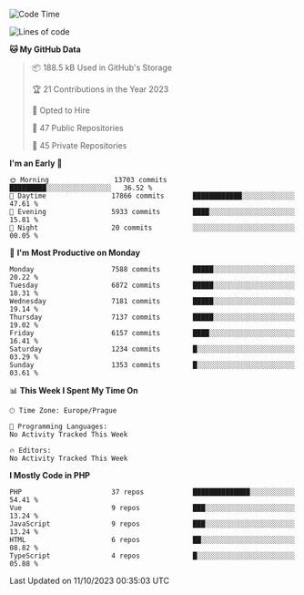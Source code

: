 <!--START_SECTION:waka-->
![Code Time](http://img.shields.io/badge/Code%20Time-1%2C583%20hrs%2058%20mins-blue)

![Lines of code](https://img.shields.io/badge/From%20Hello%20World%20I%27ve%20Written-12.2%20million%20lines%20of%20code-blue)

**🐱 My GitHub Data** 

> 📦 188.5 kB Used in GitHub's Storage 
 > 
> 🏆 21 Contributions in the Year 2023
 > 
> 💼 Opted to Hire
 > 
> 📜 47 Public Repositories 
 > 
> 🔑 45 Private Repositories 
 > 
**I'm an Early 🐤** 

```text
🌞 Morning                13703 commits       █████████░░░░░░░░░░░░░░░░   36.52 % 
🌆 Daytime                17866 commits       ████████████░░░░░░░░░░░░░   47.61 % 
🌃 Evening                5933 commits        ████░░░░░░░░░░░░░░░░░░░░░   15.81 % 
🌙 Night                  20 commits          ░░░░░░░░░░░░░░░░░░░░░░░░░   00.05 % 
```
📅 **I'm Most Productive on Monday** 

```text
Monday                   7588 commits        █████░░░░░░░░░░░░░░░░░░░░   20.22 % 
Tuesday                  6872 commits        █████░░░░░░░░░░░░░░░░░░░░   18.31 % 
Wednesday                7181 commits        █████░░░░░░░░░░░░░░░░░░░░   19.14 % 
Thursday                 7137 commits        █████░░░░░░░░░░░░░░░░░░░░   19.02 % 
Friday                   6157 commits        ████░░░░░░░░░░░░░░░░░░░░░   16.41 % 
Saturday                 1234 commits        █░░░░░░░░░░░░░░░░░░░░░░░░   03.29 % 
Sunday                   1353 commits        █░░░░░░░░░░░░░░░░░░░░░░░░   03.61 % 
```


📊 **This Week I Spent My Time On** 

```text
🕑︎ Time Zone: Europe/Prague

💬 Programming Languages: 
No Activity Tracked This Week

🔥 Editors: 
No Activity Tracked This Week
```

**I Mostly Code in PHP** 

```text
PHP                      37 repos            ██████████████░░░░░░░░░░░   54.41 % 
Vue                      9 repos             ███░░░░░░░░░░░░░░░░░░░░░░   13.24 % 
JavaScript               9 repos             ███░░░░░░░░░░░░░░░░░░░░░░   13.24 % 
HTML                     6 repos             ██░░░░░░░░░░░░░░░░░░░░░░░   08.82 % 
TypeScript               4 repos             █░░░░░░░░░░░░░░░░░░░░░░░░   05.88 % 
```




 Last Updated on 11/10/2023 00:35:03 UTC
<!--END_SECTION:waka-->
<!--
**AlexKratky/AlexKratky** is a ✨ _special_ ✨ repository because its `README.md` (this file) appears on your GitHub profile.

Here are some ideas to get you started:

- 🔭 I’m currently working on ...
- 🌱 I’m currently learning ...
- 👯 I’m looking to collaborate on ...
- 🤔 I’m looking for help with ...
- 💬 Ask me about ...
- 📫 How to reach me: ...
- 😄 Pronouns: ...
- ⚡ Fun fact: ...
-->
